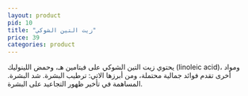 ```yaml
---
layout: product
pid: 10
title: "زيت التين الشوكي"
price: 39
categories: product
---
```


يحتوي زيت التين الشوكي على فيتامين هـ، وحمض اللينوليك (linoleic acid)، ومواد أخرى تقدم فوائد جمالية محتملة، ومن أبرزها الاتي: ترطيب البشرة. شد البشرة. المساهمة في تأخير ظهور التجاعيد على البشرة.